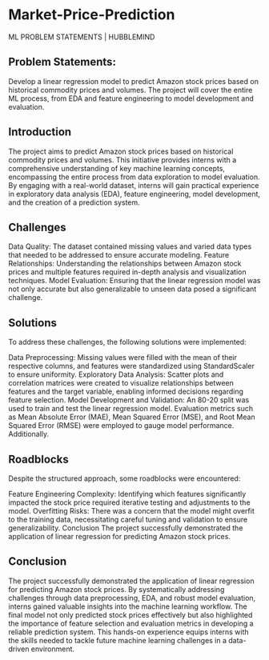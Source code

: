 # Market-Price-Prediction
ML PROBLEM STATEMENTS | HUBBLEMIND


## Problem Statements:
Develop a linear regression model to predict Amazon stock prices based on
historical commodity prices and volumes. The project will cover the entire ML
process, from EDA and feature engineering to model development and
evaluation.

## Introduction
The project aims to predict Amazon stock prices based on historical commodity prices and volumes. This initiative provides interns with a comprehensive understanding of key machine learning concepts, encompassing the entire process from data exploration to model evaluation. By engaging with a real-world dataset, interns will gain practical experience in exploratory data analysis (EDA), feature engineering, model development, and the creation of a prediction system.

## Challenges
Data Quality: The dataset contained missing values and varied data types that needed to be addressed to ensure accurate modeling.
Feature Relationships: Understanding the relationships between Amazon stock prices and multiple features required in-depth analysis and visualization techniques.
Model Evaluation: Ensuring that the linear regression model was not only accurate but also generalizable to unseen data posed a significant challenge.

## Solutions
To address these challenges, the following solutions were implemented:

 Data Preprocessing: Missing values were filled with the mean of their respective columns, and features were standardized using StandardScaler to ensure uniformity.
Exploratory Data Analysis: Scatter plots and correlation matrices were created to visualize relationships between features and the target variable, enabling informed decisions regarding feature selection.
 Model Development and Validation: An 80-20 split was used to train and test the linear regression model. Evaluation metrics such as Mean Absolute Error (MAE), Mean Squared Error (MSE), and Root Mean Squared Error (RMSE) were employed to gauge model performance. Additionally.
 
## Roadblocks
Despite the structured approach, some roadblocks were encountered:

Feature Engineering Complexity: Identifying which features significantly impacted the stock price required iterative testing and adjustments to the model.
Overfitting Risks: There was a concern that the model might overfit to the training data, necessitating careful tuning and validation to ensure generalizability.
Conclusion
The project successfully demonstrated the application of linear regression for predicting Amazon stock prices.

## Conclusion
The project successfully demonstrated the application of linear regression for predicting Amazon stock prices. By systematically addressing challenges through data preprocessing, EDA, and robust model evaluation, interns gained valuable insights into the machine learning workflow. The final model not only predicted stock prices effectively but also highlighted the importance of feature selection and evaluation metrics in developing a reliable prediction system. This hands-on experience equips interns with the skills needed to tackle future machine learning challenges in a data-driven environment.

